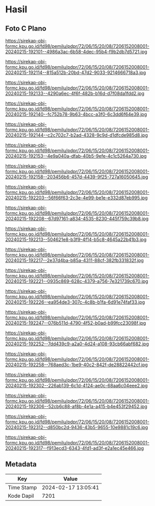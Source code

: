 # Hasil

## Foto C Plano

https://sirekap-obj-formc.kpu.go.id/fd98/pemilu/pdpr/72/06/15/20/08/7206152008001-20240215-192101--4986a3ac-6b58-4dec-95b4-f9b2db7d5721.jpg

https://sirekap-obj-formc.kpu.go.id/fd98/pemilu/pdpr/72/06/15/20/08/7206152008001-20240215-192114--815a512b-20bd-47d2-9033-9214666718a3.jpg

https://sirekap-obj-formc.kpu.go.id/fd98/pemilu/pdpr/72/06/15/20/08/7206152008001-20240215-192133--4290a6ec-4f6f-482b-b16d-d7f08da1fdd2.jpg

https://sirekap-obj-formc.kpu.go.id/fd98/pemilu/pdpr/72/06/15/20/08/7206152008001-20240215-192140--fc752b78-9b63-4bcc-a3f0-6c3dd6f64e39.jpg

https://sirekap-obj-formc.kpu.go.id/fd98/pemilu/pdpr/72/06/15/20/08/7206152008001-20240215-192144--c2c702c7-b2ad-4328-9c9d-d1dfcde985d8.jpg

https://sirekap-obj-formc.kpu.go.id/fd98/pemilu/pdpr/72/06/15/20/08/7206152008001-20240215-192153--4e9a040a-dfab-40b5-9efe-4c1c5264a730.jpg

https://sirekap-obj-formc.kpu.go.id/fd98/pemilu/pdpr/72/06/15/20/08/7206152008001-20240215-192158--203456b6-457d-4439-9f25-727a16050645.jpg

https://sirekap-obj-formc.kpu.go.id/fd98/pemilu/pdpr/72/06/15/20/08/7206152008001-20240215-192203--56f66f63-2c3e-4e99-be1e-e332d87eb995.jpg

https://sirekap-obj-formc.kpu.go.id/fd98/pemilu/pdpr/72/06/15/20/08/7206152008001-20240215-192208--67d97161-a834-4535-8230-445f759c39b8.jpg

https://sirekap-obj-formc.kpu.go.id/fd98/pemilu/pdpr/72/06/15/20/08/7206152008001-20240215-192213--504621e8-b3f9-4f14-b5c8-4645a22b41b3.jpg

https://sirekap-obj-formc.kpu.go.id/fd98/pemilu/pdpr/72/06/15/20/08/7206152008001-20240215-192217--2e37d4ba-b85a-4311-88cf-382fb331832f.jpg

https://sirekap-obj-formc.kpu.go.id/fd98/pemilu/pdpr/72/06/15/20/08/7206152008001-20240215-192221--0935c869-628c-4379-a756-7e321739c670.jpg

https://sirekap-obj-formc.kpu.go.id/fd98/pemilu/pdpr/72/06/15/20/08/7206152008001-20240215-192226--ea954de3-307c-4c8b-b1fa-6d91e74faf33.jpg

https://sirekap-obj-formc.kpu.go.id/fd98/pemilu/pdpr/72/06/15/20/08/7206152008001-20240215-192247--076b511d-4790-4f52-b0ad-b99fcc23098f.jpg

https://sirekap-obj-formc.kpu.go.id/fd98/pemilu/pdpr/72/06/15/20/08/7206152008001-20240215-192252--7dd439c9-a2a0-4d24-a108-93cb66abf682.jpg

https://sirekap-obj-formc.kpu.go.id/fd98/pemilu/pdpr/72/06/15/20/08/7206152008001-20240215-192258--768aed3c-1be9-40c2-842f-de28822442cf.jpg

https://sirekap-obj-formc.kpu.go.id/fd98/pemilu/pdpr/72/06/15/20/08/7206152008001-20240215-192302--226ab139-6c1d-4124-ae0c-68aa6c04eee2.jpg

https://sirekap-obj-formc.kpu.go.id/fd98/pemilu/pdpr/72/06/15/20/08/7206152008001-20240215-192306--52cb6c88-af8b-4e1a-a415-b4e453f29452.jpg

https://sirekap-obj-formc.kpu.go.id/fd98/pemilu/pdpr/72/06/15/20/08/7206152008001-20240215-192312--d850bc2d-9436-43b5-9655-10e9881c19c6.jpg

https://sirekap-obj-formc.kpu.go.id/fd98/pemilu/pdpr/72/06/15/20/08/7206152008001-20240215-192317--f913ecd3-6343-4fd1-ad3f-e2a1ec45e466.jpg


## Metadata

| Key        | Value               |
| ---------- | ------------------- |
| Time Stamp | 2024-02-17 13:05:41 |
| Kode Dapil | 7201                |



